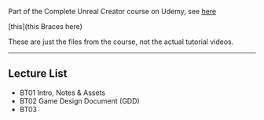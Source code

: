 Part of the Complete Unreal Creator course on Udemy, see [here](www.goatse.cx)

[this](this Braces here)

These are just the files from the course, not the actual tutorial videos. 

---

## Lecture List
* BT01 Intro, Notes & Assets
* BT02 Game Design Document (GDD)
* BT03 
